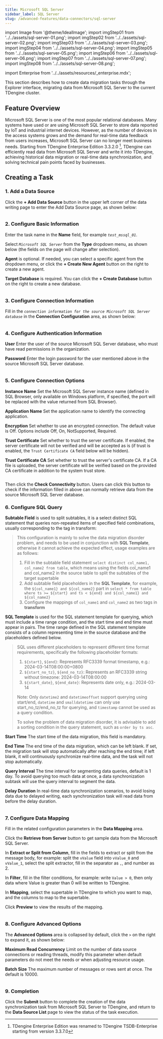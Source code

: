 ```yaml
---
title: Microsoft SQL Server
sidebar_label: SQL Server
slug: /advanced-features/data-connectors/sql-server
---
```


import Image from '@theme/IdealImage';
import imgStep01 from '../../assets/sql-server-01.png';
import imgStep02 from '../../assets/sql-server-02.png';
import imgStep03 from '../../assets/sql-server-03.png';
import imgStep04 from '../../assets/sql-server-04.png';
import imgStep05 from '../../assets/sql-server-05.png';
import imgStep06 from '../../assets/sql-server-06.png';
import imgStep07 from '../../assets/sql-server-07.png';
import imgStep08 from '../../assets/sql-server-08.png';

import Enterprise from '../../assets/resources/_enterprise.mdx';

<Enterprise/>

This section describes how to create data migration tasks through the Explorer interface, migrating data from Microsoft SQL Server to the current TDengine cluster.

## Feature Overview

Microsoft SQL Server is one of the most popular relational databases. Many systems have used or are using Microsoft SQL Server to store data reported by IoT and industrial internet devices. However, as the number of devices in the access systems grows and the demand for real-time data feedback from users increases, Microsoft SQL Server can no longer meet business needs. Starting from TDengine Enterprise Edition 3.3.2.0 [^1], TDengine can efficiently read data from Microsoft SQL Server and write it into TDengine, achieving historical data migration or real-time data synchronization, and solving technical pain points faced by businesses.

[^1]: TDengine Enterprise Edition was renamed to TDengine TSDB-Enterprise starting from version 3.3.7.0

## Creating a Task

### 1. Add a Data Source

Click the **+ Add Data Source** button in the upper left corner of the data writing page to enter the Add Data Source page, as shown below:

<figure>
<Image img={imgStep01} alt=""/>
</figure>

### 2. Configure Basic Information

Enter the task name in the **Name** field, for example *`test_mssql_01`*.

Select *`Microsoft SQL Server`* from the **Type** dropdown menu, as shown below (the fields on the page will change after selection).

**Agent** is optional. If needed, you can select a specific agent from the dropdown menu, or click the **+ Create New Agent** button on the right to create a new agent.

**Target Database** is required. You can click the **+ Create Database** button on the right to create a new database.

<figure>
<Image img={imgStep02} alt=""/>
</figure>

### 3. Configure Connection Information

Fill in the *`connection information for the source Microsoft SQL Server database`* in the **Connection Configuration** area, as shown below:

<figure>
<Image img={imgStep03} alt=""/>
</figure>

### 4. Configure Authentication Information

**User** Enter the user of the source Microsoft SQL Server database, who must have read permissions in the organization.

**Password** Enter the login password for the user mentioned above in the source Microsoft SQL Server database.

<figure>
<Image img={imgStep04} alt=""/>
</figure>

### 5. Configure Connection Options

**Instance Name** Set the Microsoft SQL Server instance name (defined in SQL Browser, only available on Windows platform, if specified, the port will be replaced with the value returned from SQL Browser).

**Application Name** Set the application name to identify the connecting application.

**Encryption** Set whether to use an encrypted connection. The default value is Off. Options include Off, On, NotSupported, Required.

**Trust Certificate** Set whether to trust the server certificate. If enabled, the server certificate will not be verified and will be accepted as is (if trust is enabled, the `Trust Certificate CA` field below will be hidden).

**Trust Certificate CA** Set whether to trust the server's certificate CA. If a CA file is uploaded, the server certificate will be verified based on the provided CA certificate in addition to the system trust store.

<figure>
<Image img={imgStep05} alt=""/>
</figure>
  
Then click the **Check Connectivity** button. Users can click this button to check if the information filled in above can normally retrieve data from the source Microsoft SQL Server database.

### 6. Configure SQL Query

**Subtable Field** is used to split subtables, it is a select distinct SQL statement that queries non-repeated items of specified field combinations, usually corresponding to the tag in transform:
> This configuration is mainly to solve the data migration disorder problem, and needs to be used in conjunction with **SQL Template**, otherwise it cannot achieve the expected effect, usage examples are as follows:
>
> 1. Fill in the subtable field statement `select distinct col_name1, col_name2 from table`, which means using the fields col_name1 and col_name2 in the source table to split the subtables of the target supertable
> 2. Add subtable field placeholders in the **SQL Template**, for example, the `${col_name1} and ${col_name2}` part in `select * from table where ts >= ${start} and ts < ${end} and ${col_name1} and ${col_name2}`
> 3. Configure the mappings of `col_name1` and `col_name2` as two tags in **transform**

**SQL Template** is used for the SQL statement template for querying, which must include a time range condition, and the start time and end time must appear in pairs. The time range defined in the SQL statement template consists of a column representing time in the source database and the placeholders defined below.
> SQL uses different placeholders to represent different time format requirements, specifically the following placeholder formats:
>
> 1. `${start}`, `${end}`: Represents RFC3339 format timestamp, e.g.: 2024-03-14T08:00:00+0800
> 2. `${start_no_tz}`, `${end_no_tz}`: Represents an RFC3339 string without timezone: 2024-03-14T08:00:00
> 3. `${start_date}`, `${end_date}`: Represents date only, e.g.: 2024-03-14
>
> Note: Only `datetime2` and `datetimeoffset` support querying using start/end, `datetime` and `smalldatetime` can only use start_no_tz/end_no_tz for querying, and `timestamp` cannot be used as a query condition.
>
> To solve the problem of data migration disorder, it is advisable to add a sorting condition in the query statement, such as `order by ts asc`.

**Start Time** The start time of the data migration, this field is mandatory.

**End Time** The end time of the data migration, which can be left blank. If set, the migration task will stop automatically after reaching the end time; if left blank, it will continuously synchronize real-time data, and the task will not stop automatically.

**Query Interval** The time interval for segmenting data queries, default is 1 day. To avoid querying too much data at once, a data synchronization subtask will use the query interval to segment the data.

**Delay Duration** In real-time data synchronization scenarios, to avoid losing data due to delayed writing, each synchronization task will read data from before the delay duration.

<figure>
<Image img={imgStep06} alt=""/>
</figure>

### 7. Configure Data Mapping

Fill in the related configuration parameters in the **Data Mapping** area.

Click the **Retrieve from Server** button to get sample data from the Microsoft SQL Server.

In **Extract or Split from Column**, fill in the fields to extract or split from the message body, for example: split the `vValue` field into `vValue_0` and `vValue_1`, select the split extractor, fill in the separator as `,`, and number as 2.

In **Filter**, fill in the filter conditions, for example: write `Value > 0`, then only data where Value is greater than 0 will be written to TDengine.

In **Mapping**, select the supertable in TDengine to which you want to map, and the columns to map to the supertable.

Click **Preview** to view the results of the mapping.

<figure>
<Image img={imgStep07} alt=""/>
</figure>

### 8. Configure Advanced Options

The **Advanced Options** area is collapsed by default, click the `>` on the right to expand it, as shown below:

**Maximum Read Concurrency** Limit on the number of data source connections or reading threads, modify this parameter when default parameters do not meet the needs or when adjusting resource usage.

**Batch Size** The maximum number of messages or rows sent at once. The default is 10000.

<figure>
<Image img={imgStep08} alt=""/>
</figure>

### 9. Completion

Click the **Submit** button to complete the creation of the data synchronization task from Microsoft SQL Server to TDengine, and return to the **Data Source List** page to view the status of the task execution.
